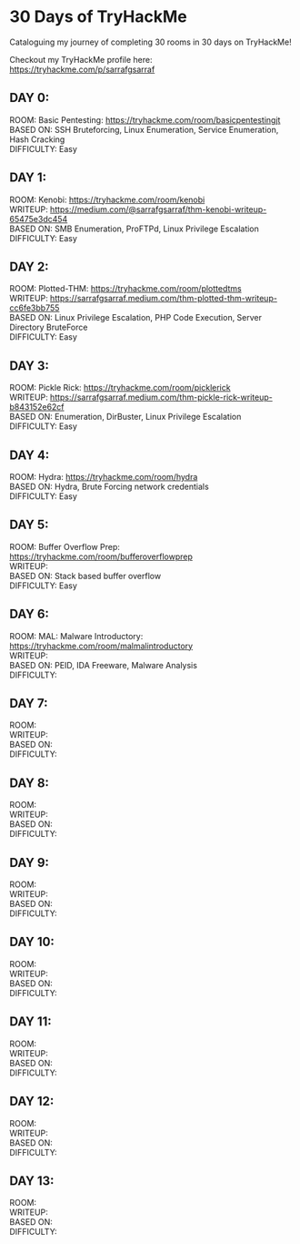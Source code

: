 # 30 Days of TryHackMe
Cataloguing my journey of completing 30 rooms in 30 days on TryHackMe!

Checkout my TryHackMe profile here: https://tryhackme.com/p/sarrafgsarraf

## DAY 0:<br/>
  ROOM:       Basic Pentesting: https://tryhackme.com/room/basicpentestingjt <br/>
  BASED ON:   SSH Bruteforcing, Linux Enumeration, Service Enumeration, Hash Cracking <br/>
  DIFFICULTY: Easy <br/>
  
## DAY 1: <br/>
  ROOM:       Kenobi: https://tryhackme.com/room/kenobi<br/>
  WRITEUP:    https://medium.com/@sarrafgsarraf/thm-kenobi-writeup-65475e3dc454<br/>
  BASED ON:   SMB Enumeration, ProFTPd, Linux Privilege Escalation<br/>
  DIFFICULTY: Easy<br/>
  
## DAY 2:  <br/>
  ROOM:       Plotted-THM: https://tryhackme.com/room/plottedtms<br/>
  WRITEUP:    https://sarrafgsarraf.medium.com/thm-plotted-thm-writeup-cc6fe3bb755<br/>
  BASED ON:   Linux Privilege Escalation, PHP Code Execution, Server Directory BruteForce<br/>
  DIFFICULTY: Easy<br/>

## DAY 3:  <br/>
  ROOM:       Pickle Rick: https://tryhackme.com/room/picklerick<br/>
  WRITEUP:    https://sarrafgsarraf.medium.com/thm-pickle-rick-writeup-b843152e62cf<br/>
  BASED ON:   Enumeration, DirBuster, Linux Privilege Escalation<br/>
  DIFFICULTY: Easy<br/>

## DAY 4:<br/>
  ROOM:       Hydra: https://tryhackme.com/room/hydra<br/>
  BASED ON:   Hydra, Brute Forcing network credentials<br/>
  DIFFICULTY: Easy<br/>

## DAY 5:  <br/>
  ROOM:       Buffer Overflow Prep: https://tryhackme.com/room/bufferoverflowprep<br/>
  WRITEUP: <br/>
  BASED ON:   Stack based buffer overflow<br/>
  DIFFICULTY: Easy <br/>

## DAY 6:  <br/>
  ROOM:       MAL: Malware Introductory: https://tryhackme.com/room/malmalintroductory<br/>
  WRITEUP: <br/>
  BASED ON:   PEID, IDA Freeware, Malware Analysis<br/>
  DIFFICULTY: <br/>
  
## DAY 7:<br/>
  ROOM:       <br/>
  WRITEUP: <br/>
  BASED ON:   <br/>
  DIFFICULTY: <br/>
  
## DAY 8: <br/>
  ROOM:       <br/>
  WRITEUP:   <br/>
  BASED ON:   <br/>
  DIFFICULTY: <br/>
  
## DAY 9:  <br/>
  ROOM: <br/>
  WRITEUP: <br/>
  BASED ON:  <br/>
  DIFFICULTY: <br/>

## DAY 10:  <br/>
  ROOM: <br/>
  WRITEUP: <br/>
  BASED ON:  <br/>
  DIFFICULTY: <br/>

## DAY 11:  <br/>
  ROOM: <br/>
  WRITEUP: <br/>
  BASED ON:  <br/>
  DIFFICULTY: <br/>

## DAY 12:  <br/>
  ROOM: <br/>
  WRITEUP: <br/>
  BASED ON:  <br/>
  DIFFICULTY: <br/>

## DAY 13:  <br/>
  ROOM: <br/>
  WRITEUP: <br/>
  BASED ON:  <br/>
  DIFFICULTY: <br/>
